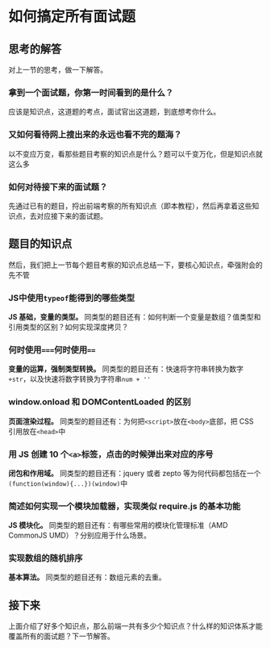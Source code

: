# 如何搞定所有面试题

## 思考的解答

对上一节的思考，做一下解答。

### 拿到一个面试题，你第一时间看到的是什么？

应该是知识点，这道题的考点，面试官出这道题，到底想考你什么。

### 又如何看待网上搜出来的永远也看不完的题海？

以不变应万变，看那些题目考察的知识点是什么？题可以千变万化，但是知识点就这么多

### 如何对待接下来的面试题？

先通过已有的题目，捋出前端考察的所有知识点（即本教程），然后再拿着这些知识点，去对应接下来的面试题。


## 题目的知识点

然后，我们把上一节每个题目考察的知识点总结一下，要核心知识点，牵强附会的先不管

### JS中使用`typeof`能得到的哪些类型

**JS 基础，变量的类型。** 同类型的题目还有：如何判断一个变量是数组？值类型和引用类型的区别？如何实现深度拷贝？

### 何时使用`===`何时使用`==`

**变量的运算，强制类型转换。** 同类型的题目还有：快速将字符串转换为数字`+str`，以及快速将数字转换为字符串`num + ''`

### window.onload 和 DOMContentLoaded 的区别

**页面渲染过程。** 同类型的题目还有：为何把`<script>`放在`<body>`底部，把 CSS 引用放在`<head>`中

### 用 JS 创建 10 个`<a>`标签，点击的时候弹出来对应的序号

**闭包和作用域。** 同类型的题目还有：jquery 或者 zepto 等为何代码都包括在一个`(function(window){...})(window)`中

### 简述如何实现一个模块加载器，实现类似 require.js 的基本功能

**JS 模块化。** 同类型的题目还有：有哪些常用的模块化管理标准（AMD CommonJS UMD）？分别应用于什么场景。

### 实现数组的随机排序

**基本算法。** 同类型的题目还有：数组元素的去重。

## 接下来

上面介绍了好多个知识点，那么前端一共有多少个知识点？什么样的知识体系才能覆盖所有的面试题？下一节解答。
